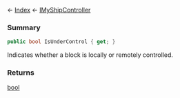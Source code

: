 ← [Index](Api-Index) ← [IMyShipController](Sandbox.ModAPI.Ingame.IMyShipController)

### Summary

```csharp
public bool IsUnderControl { get; }
```

Indicates whether a block is locally or remotely controlled.

### Returns

[bool](https://docs.microsoft.com/en-us/dotnet/api/system.boolean?view=netframework-4.6)

